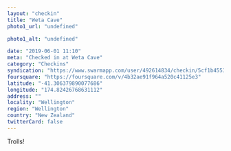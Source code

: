 ```yaml
---
layout: "checkin"
title: "Weta Cave"
photo1_url: "undefined"

photo1_alt: "undefined"

date: "2019-06-01 11:10"
meta: "Checked in at Weta Cave"
category: "Checkins"
syndication: "https://www.swarmapp.com/user/492614834/checkin/5cf1b45535811b002cf3c5d7"
foursquare: "https://foursquare.com/v/4b32ae91f964a520c41125e3"
latitude: "-41.306379890077686"
longitude: "174.82426768631112"
address: ""
locality: "Wellington"
region: "Wellington"
country: "New Zealand"
twitterCard: false
---
```

Trolls!
